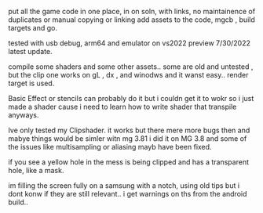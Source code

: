 ﻿
put all the game code in one place, in on soln, with links, no maintainence of duplicates or manual copying or linking
add assets to the code, mgcb , build targets and go.

tested with usb debug, arm64 and emulator on vs2022 preview 7/30/2022 latest update.

compile some shaders and some other assets.. some are old and untested , but the clip one works on gL , dx , 
and winodws and it wanst easy.. render target is used.

Basic Effect or stencils can probably do it but i couldn get it to wokr so i just made a shader cause i need 
to learn how to write shader that transpile anyways.  

Ive only tested my Clipshader.  it works but there mere more bugs then and mabye things would be simler witn mg 3.81
i did it on MG 3.8  and some of the issues like multisampling or aliasing mayb have been fixed.


if you see a yellow hole in the mess is being clipped and has a transparent hole, like a mask.

im filling the screen fully on a samsung with  a notch, using old tips but i dont konw if they are still relevant..
i get warnings on ths from the android build..